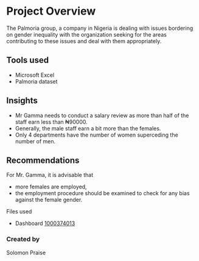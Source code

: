 # Project Overview 
The Palmoria group, a company in Nigeria is dealing with issues bordering on gender inequality with the organization seeking for the areas contributing to these issues and deal with them appropriately. 

## Tools used 
- Microsoft Excel
- Palmoria dataset

## Insights 
- Mr Gamma needs to conduct a salary review as more than half of the staff earn less than ₦90000.
- Generally, the male staff earn a bit more than the females.
- Only 4 departments have the number of women superceding the number of men.

## Recommendations 
For Mr. Gamma, it is advisable that
- more females are employed,
- the employment procedure should be examined to check for any bias against the female gender.

Files used 
- Dashboard [1000374013](https://github.com/user-attachments/assets/7c943b2a-271c-490f-8420-6e880f3f0760)

### Created by 
Solomon Praise 

